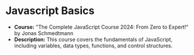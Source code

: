 # Javascript Basics

- **Course:** "The Complete JavaScript Course 2024: From Zero to Expert!" by Jonas Schmedtmann
- **Description:** This course covers the fundamentals of JavaScript, including variables, data types, functions, and control structures.
